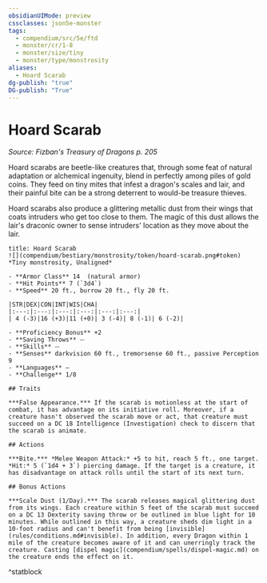 ```yaml
---
obsidianUIMode: preview
cssclasses: json5e-monster
tags:
  - compendium/src/5e/ftd
  - monster/cr/1-8
  - monster/size/tiny
  - monster/type/monstrosity
aliases:
  - Hoard Scarab
dg-publish: "true"
DG-publish: "True"
---
```

# Hoard Scarab
*Source: Fizban's Treasury of Dragons p. 205*  

Hoard scarabs are beetle-like creatures that, through some feat of natural adaptation or alchemical ingenuity, blend in perfectly among piles of gold coins. They feed on tiny mites that infest a dragon's scales and lair, and their painful bite can be a strong deterrent to would-be treasure thieves.

Hoard scarabs also produce a glittering metallic dust from their wings that coats intruders who get too close to them. The magic of this dust allows the lair's draconic owner to sense intruders' location as they move about the lair.

```ad-statblock
title: Hoard Scarab
![](compendium/bestiary/monstrosity/token/hoard-scarab.png#token)
*Tiny monstrosity, Unaligned*

- **Armor Class** 14  (natural armor)
- **Hit Points** 7 (`3d4`)
- **Speed** 20 ft., burrow 20 ft., fly 20 ft.

|STR|DEX|CON|INT|WIS|CHA|
|:---:|:---:|:---:|:---:|:---:|:---:|
| 4 (-3)|16 (+3)|11 (+0)| 3 (-4)| 8 (-1)| 6 (-2)|

- **Proficiency Bonus** +2
- **Saving Throws** ⏤
- **Skills** ⏤
- **Senses** darkvision 60 ft., tremorsense 60 ft., passive Perception 9
- **Languages** —
- **Challenge** 1/8

## Traits

***False Appearance.*** If the scarab is motionless at the start of combat, it has advantage on its initiative roll. Moreover, if a creature hasn't observed the scarab move or act, that creature must succeed on a DC 18 Intelligence (Investigation) check to discern that the scarab is animate.

## Actions

***Bite.*** *Melee Weapon Attack:* +5 to hit, reach 5 ft., one target. *Hit:* 5 (`1d4 + 3`) piercing damage. If the target is a creature, it has disadvantage on attack rolls until the start of its next turn.

## Bonus Actions

***Scale Dust (1/Day).*** The scarab releases magical glittering dust from its wings. Each creature within 5 feet of the scarab must succeed on a DC 13 Dexterity saving throw or be outlined in blue light for 10 minutes. While outlined in this way, a creature sheds dim light in a 10-foot radius and can't benefit from being [invisible](rules/conditions.md#invisible). In addition, every Dragon within 1 mile of the creature becomes aware of it and can unerringly track the creature. Casting [dispel magic](compendium/spells/dispel-magic.md) on the creature ends the effect on it.
```
^statblock